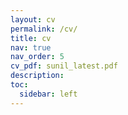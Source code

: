 ```yaml
---
layout: cv
permalink: /cv/
title: cv
nav: true
nav_order: 5
cv_pdf: sunil_latest.pdf
description: 
toc:
  sidebar: left
---
```

